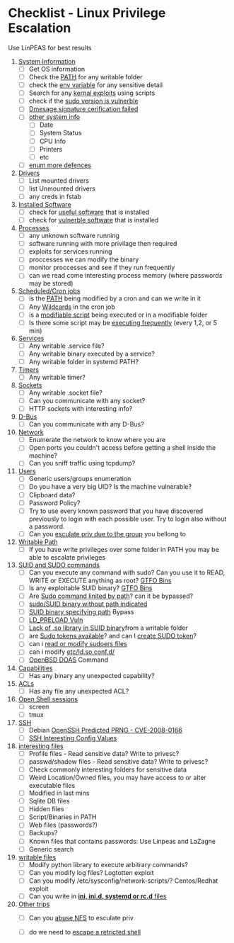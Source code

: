 # Checklist - Linux Privilege Escalation

Use LinPEAS for best results

1. [System Information](https://book.hacktricks.xyz/linux-hardening/privilege-escalation#system-information)
   - [ ] Get OS information
   - [ ] Check the [PATH](https://book.hacktricks.xyz/linux-hardening/privilege-escalation#path) for any writable folder
   - [ ] check the [env variable](https://book.hacktricks.xyz/linux-hardening/privilege-escalation#env-info) for any sensitive detail
   - [ ] Search for any [kernal exploits](https://book.hacktricks.xyz/linux-hardening/privilege-escalation#kernel-exploits) using scripts
   - [ ] check if the [sudo version is vulnerble](https://book.hacktricks.xyz/linux-hardening/privilege-escalation#sudo-version)
   - [ ] [Dmesage signature cerification failed](https://book.hacktricks.xyz/linux-hardening/privilege-escalation#dmesg-signature-verification-failed)
   - [ ] [other system info](https://book.hacktricks.xyz/linux-hardening/privilege-escalation#more-system-enumeration)
       - [ ] Date
       - [ ] System Status
       - [ ] CPU Info
       - [ ] Printers
       - [ ] etc
   - [ ] [enum more defences](https://book.hacktricks.xyz/linux-hardening/privilege-escalation#enumerate-possible-defenses)

2. [Drivers](https://book.hacktricks.xyz/linux-hardening/privilege-escalation#enumerate-possible-defenses)
   - [ ] List mounted drivers
   - [ ] list Unmounted drivers
   - [ ] any creds in fstab

3. [Installed Software](https://book.hacktricks.xyz/linux-hardening/privilege-escalation#installed-software)
   - [ ] check for [useful software](https://book.hacktricks.xyz/linux-hardening/privilege-escalation#useful-software) that is installed
   - [ ] check for [vulnerble software](https://book.hacktricks.xyz/linux-hardening/privilege-escalation#vulnerable-software-installed) that is installed
  
4. [Processes](https://book.hacktricks.xyz/linux-hardening/privilege-escalation#processes)
   - [ ] any unknown software running
   - [ ] software running with more privilage then required
   - [ ] exploits for services running
   - [ ] proccesses we can modify the binary
   - [ ] monitor proccesses and see if they run frequently
   - [ ] can we read come interesting process memory (where passwords may be stored)

6. [Scheduled/Cron jobs](https://book.hacktricks.xyz/linux-hardening/privilege-escalation#scheduled-jobs)
   - [ ] is the [PATH](https://book.hacktricks.xyz/linux-hardening/privilege-escalation#cron-path) being modified by a cron and can we write in it
   - [ ] Any [Wildcards](https://book.hacktricks.xyz/linux-hardening/privilege-escalation#cron-using-a-script-with-a-wildcard-wildcard-injection) in the cron job
   - [ ] is a [modifiable script](https://book.hacktricks.xyz/linux-hardening/privilege-escalation#cron-script-overwriting-and-symlink) being executed or in a modifiable folder
   - [ ] Is there some script may be [executing frequently](https://book.hacktricks.xyz/linux-hardening/privilege-escalation#frequent-cron-jobs) (every 1,2, or 5 min)
7. [Services](https://book.hacktricks.xyz/linux-hardening/privilege-escalation#services)
   - [ ] Any writable .service file?
   - [ ] Any writable binary executed by a service?
   - [ ] Any writable folder in systemd PATH?
  
8. [Timers](https://book.hacktricks.xyz/linux-hardening/privilege-escalation#timers)
   - [ ] Any writable timer?
  
9. [Sockets](https://book.hacktricks.xyz/linux-hardening/privilege-escalation#sockets)
    - [ ] Any writable .socket file?
    - [ ] Can you communicate with any socket?
    - [ ] HTTP sockets with interesting info?

10. [D-Bus](https://book.hacktricks.xyz/linux-hardening/privilege-escalation#d-bus)
    - [ ] Can you communicate with any D-Bus?
   
11. [Network](https://book.hacktricks.xyz/linux-hardening/privilege-escalation#network)
    - [ ] Enumerate the network to know where you are
    - [ ] Open ports you couldn't access before getting a shell inside the machine?
    - [ ] Can you sniff traffic using tcpdump?

12. [Users](https://book.hacktricks.xyz/linux-hardening/privilege-escalation#users)
    - [ ] Generic users/groups enumeration
    - [ ] Do you have a very big UID? Is the machine vulnerable?
    - [ ] Clipboard data?
    - [ ] Password Policy?
    - [ ] Try to use every known password that you have discovered previously to login with each possible user. Try to login also without a password.
    - [ ] Can you [esculate priv due to the group](https://book.hacktricks.xyz/linux-hardening/privilege-escalation/interesting-groups-linux-pe) you bellong to 

13. [Writable Path](https://book.hacktricks.xyz/linux-hardening/privilege-escalation#writable-path-abuses)
    - [ ] If you have write privileges over some folder in PATH you may be able to escalate privileges
   
14. [SUID and SUDO commands](https://book.hacktricks.xyz/linux-hardening/privilege-escalation#sudo-and-suid)
    - [ ] Can you execute any command with sudo? Can you use it to READ, WRITE or EXECUTE anything as root? [GTFO Bins](https://gtfobins.github.io/)
    - [ ] Is any exploitable SUID binary? [GTFO Bins](https://gtfobins.github.io/)
    - [ ] Are [Sudo command linited by path](https://book.hacktricks.xyz/linux-hardening/privilege-escalation#sudo-execution-bypassing-paths)? can it be bypassed?
    - [ ] [sudo/SUID binary without path indicated](https://book.hacktricks.xyz/linux-hardening/privilege-escalation#sudo-command-suid-binary-without-command-path)
    - [ ] [SUID binary specifying path](https://book.hacktricks.xyz/linux-hardening/privilege-escalation#suid-binary-with-command-path) Bypass
    - [ ] [LD_PRELOAD Vuln](https://book.hacktricks.xyz/linux-hardening/privilege-escalation#ld_preload)
    - [ ] [Lack of .so library in SUID binary](https://book.hacktricks.xyz/linux-hardening/privilege-escalation#suid-binary-so-injection)from a writable folder
    - [ ] are [Sudo tokens available](https://book.hacktricks.xyz/linux-hardening/privilege-escalation#reusing-sudo-tokens)? and can I [create SUDO token](https://book.hacktricks.xyz/linux-hardening/privilege-escalation#var-run-sudo-ts-less-than-username-greater-than)?
    - [ ] can i [read or modify sudoers files](https://book.hacktricks.xyz/linux-hardening/privilege-escalation#etc-sudoers-etc-sudoers-d)
    - [ ] can i modify [etc/ld.so.conf.d/](https://book.hacktricks.xyz/linux-hardening/privilege-escalation#etc-ld-so-conf-d)
    - [ ] [OpenBSD DOAS](https://book.hacktricks.xyz/linux-hardening/privilege-escalation#doas) Command
   
15. [Capabilities](https://book.hacktricks.xyz/linux-hardening/privilege-escalation#capabilities)
    - [ ] Has any binary any unexpected capability?
   
16. [ACLs](https://book.hacktricks.xyz/linux-hardening/privilege-escalation#acls)
    - [ ] Has any file any unexpected ACL?
   
17. [Open Shell sessions](https://book.hacktricks.xyz/linux-hardening/privilege-escalation#open-shell-sessions)
    - [ ] screen
    - [ ] tmux

18. [SSH]()
    - [ ] Debian [OpenSSH Predicted PRNG - CVE-2008-0166](https://book.hacktricks.xyz/linux-hardening/privilege-escalation#debian-openssl-predictable-prng-cve-2008-0166)
    - [ ] [SSH Interesting Config Values](https://book.hacktricks.xyz/linux-hardening/privilege-escalation#ssh-interesting-configuration-values)
         
20. [interesting files](https://book.hacktricks.xyz/linux-hardening/privilege-escalation#interesting-files)
    - [ ] Profile files - Read sensitive data? Write to privesc?
    - [ ] passwd/shadow files - Read sensitive data? Write to privesc?
    - [ ] Check commonly interesting folders for sensitive data
    - [ ] Weird Location/Owned files, you may have access to or alter executable files
    - [ ] Modified in last mins
    - [ ] Sqlite DB files
    - [ ] Hidden files
    - [ ] Script/Binaries in PATH
    - [ ] Web files (passwords?)
    - [ ] Backups?
    - [ ] Known files that contains passwords: Use Linpeas and LaZagne
    - [ ] Generic search

21. [writable files](https://book.hacktricks.xyz/linux-hardening/privilege-escalation#writable-files)
    - [ ] Modify python library to execute arbitrary commands?
    - [ ] Can you modify log files? Logtotten exploit
    - [ ] Can you modify /etc/sysconfig/network-scripts/? Centos/Redhat exploit
    - [ ] Can you write in [**ini, ini.d, systemd or rc.d** files](https://book.hacktricks.xyz/linux-hardening/privilege-escalation#init-init-d-systemd-and-rc-d)

22. [Other trips](https://book.hacktricks.xyz/linux-hardening/privilege-escalation#other-tricks)
    - [ ] Can you [abuse NFS](https://book.hacktricks.xyz/linux-hardening/privilege-escalation#nfs-privilege-escalation) to esculate priv
    - [ ] do we need to [escape a retricted shell](https://book.hacktricks.xyz/linux-hardening/privilege-escalation#escaping-from-restricted-shells)
    
